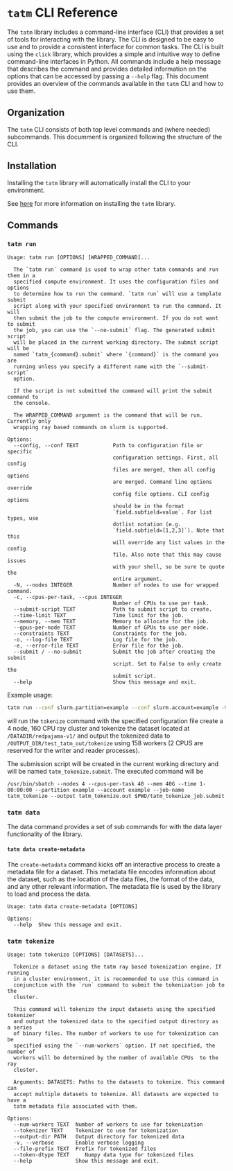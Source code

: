 # `tatm` CLI Reference

The `tatm` library includes a command-line interface (CLI) that provides a set of tools for interacting with the library. The CLI is designed to be
easy to use and to provide a consistent interface for common tasks. The CLI is built using the `click` library, which provides a simple and
intuitive way to define command-line interfaces in Python. All commands include a help message that describes the command and provides detailed
information on the options that can be accessed by passing a `--help` flag. This document provides an overview of the commands available in the
`tatm` CLI and how to use them.

## Organization

The `tatm` CLI consists of both top level commands and (where needed) subcommands. This documment is organized following the structure of the CLI.

## Installation

Installing the `tatm` library will automatically install the CLI to your environment.

See [here](../getting_started.md) for more information on installing the `tatm` library.

## Commands

### `tatm run`

```
Usage: tatm run [OPTIONS] [WRAPPED_COMMAND]...

  The `tatm run` command is used to wrap other tatm commands and run them in a
  specified compute environment. It uses the configuration files and options
  to determine how to run the command. `tatm run` will use a template submit
  script along with your specified environment to run the command. It will
  then submit the job to the compute environment. If you do not want to submit
  the job, you can use the `--no-submit` flag. The generated submit script
  will be placed in the current working directory. The submit script will be
  named `tatm_{command}.submit` where `{command}` is the command you are
  running unless you specify a different name with the `--submit-script`
  option.

  If the script is not submitted the command will print the submit command to
  the console.

  The WRAPPED_COMMAND argument is the command that will be run. Currently only
  wrapping ray based commands on slurm is supported.

Options:
  --config, --conf TEXT           Path to configuration file or specific
                                  configuration settings. First, all config
                                  files are merged, then all config options
                                  are merged. Command line options override
                                  config file options. CLI config options
                                  should be in the format
                                  `field.subfield=value`. For list types, use
                                  dotlist notation (e.g.
                                  `field.subfield=[1,2,3]`). Note that this
                                  will override any list values in the config
                                  file. Also note that this may cause issues
                                  with your shell, so be sure to quote the
                                  entire argument.
  -N, --nodes INTEGER             Number of nodes to use for wrapped command.
  -c, --cpus-per-task, --cpus INTEGER
                                  Number of CPUs to use per task.
  --submit-script TEXT            Path to submit script to create.
  --time-limit TEXT               Time limit for the job.
  --memory, --mem TEXT            Memory to allocate for the job.
  --gpus-per-node TEXT            Number of GPUs to use per node.
  --constraints TEXT              Constraints for the job.
  -o, --log-file TEXT             Log file for the job.
  -e, --error-file TEXT           Error file for the job.
  --submit / --no-submit          Submit the job after creating the submit
                                  script. Set to False to only create the
                                  submit script.
  --help                          Show this message and exit.
```

Example usage:

```bash
tatm run --conf slurm.partition=example --conf slurm.account=example -N 4 -c 40 tokenize --output-dir /$OUTPUT_DIR/test_tatm_out/tokenize -v /$DATADIR/redpajama-v1/
```
will run the `tokenize` command with the specified configuration file create a 4 node, 160 CPU ray cluster and tokenize the dataset located at `/DATADIR/redpajama-v1/` and output the tokenized data to `/OUTPUT_DIR/test_tatm_out/tokenize` using 158 workers (2 CPUS are reserved for the writer and reader processes).

The submission script will be created in the current working directory and will be named `tatm_tokenize.submit`. The executed command will be
```
/usr/bin/sbatch --nodes 4 --cpus-per-task 40 --mem 40G --time 1-00:00:00 --partition example --account example --job-name tatm_tokenize --output tatm_tokenize.out $PWD/tatm_tokenize_job.submit
```

### `tatm data`

The data command provides a set of sub commands for with the data layer functionality of the library.

#### `tatm data create-metadata`

The `create-metadata` command kicks off an interactive process to create a metadata file for a dataset. This metadata file
encodes information about the dataset, such as the location of the data files, the format of the data, and any other relevant
information. The metadata file is used by the library to load and process the data.

```
Usage: tatm data create-metadata [OPTIONS]

Options:
  --help  Show this message and exit.
```

### `tatm tokenize`

```
Usage: tatm tokenize [OPTIONS] [DATASETS]...

  Tokenize a dataset using the tatm ray based tokenization engine. If running
  in a cluster environment, it is recommended to use this command in
  conjunction with the `run` command to submit the tokenization job to the
  cluster.

  This command will tokenize the input datasets using the specified tokenizer
  and output the tokenized data to the specified output directory as  a series
  of binary files. The number of workers to use for tokenization can be
  specified using the `--num-workers` option. If not specified, the number of
  workers will be determined by the number of available CPUs  to the ray
  cluster.

  Arguments: DATASETS: Paths to the datasets to tokenize. This command can
  accept multiple datasets to tokenize. All datasets are expected to have a
  tatm metadata file associated with them.

Options:
  --num-workers TEXT  Number of workers to use for tokenization
  --tokenizer TEXT    Tokenizer to use for tokenization
  --output-dir PATH   Output directory for tokenized data
  -v, --verbose       Enable verbose logging
  --file-prefix TEXT  Prefix for tokenized files
  --token-dtype TEXT     Numpy data type for tokenized files
  --help              Show this message and exit.
```